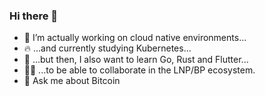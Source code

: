 ### Hi there 👋

- 🔭 I’m actually working on cloud native environments...
- 🔥 ...and currently studying Kubernetes...
- 🌱 ...but then, I also want to learn Go, Rust and Flutter...
- 🧑‍💻 ...to be able to collaborate in the LNP/BP ecosystem.
- 💬 Ask me about Bitcoin

